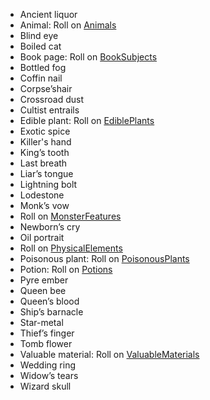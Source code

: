 
* Ancient liquor
* Animal: Roll on [Animals](Animals/Animals)
* Blind eye
* Boiled cat
* Book page: Roll on [BookSubjects](Items/BookSubjects)
* Bottled fog
* Coffin nail
* Corpse’shair
* Crossroad dust
* Cultist entrails
* Edible plant: Roll on [EdiblePlants](Wilderness/EdiblePlants)
* Exotic spice
* Killer's hand
* King’s tooth
* Last breath
* Liar’s tongue
* Lightning bolt
* Lodestone
* Monk’s vow
* Roll on [MonsterFeatures](Monsters/MonsterFeatures)
* Newborn’s cry
* Oil portrait
* Roll on [PhysicalElements](Magic/PhysicalElements)
* Poisonous plant: Roll on [PoisonousPlants](Wilderness/PoisonousPlants)
* Potion: Roll on [Potions](Magic/Potions)
* Pyre ember
* Queen bee
* Queen’s blood
* Ship’s barnacle
* Star-metal
* Thief’s finger
* Tomb flower
* Valuable material: Roll on [ValuableMaterials](Items/ValuableMaterials)
* Wedding ring
* Widow’s tears
* Wizard skull